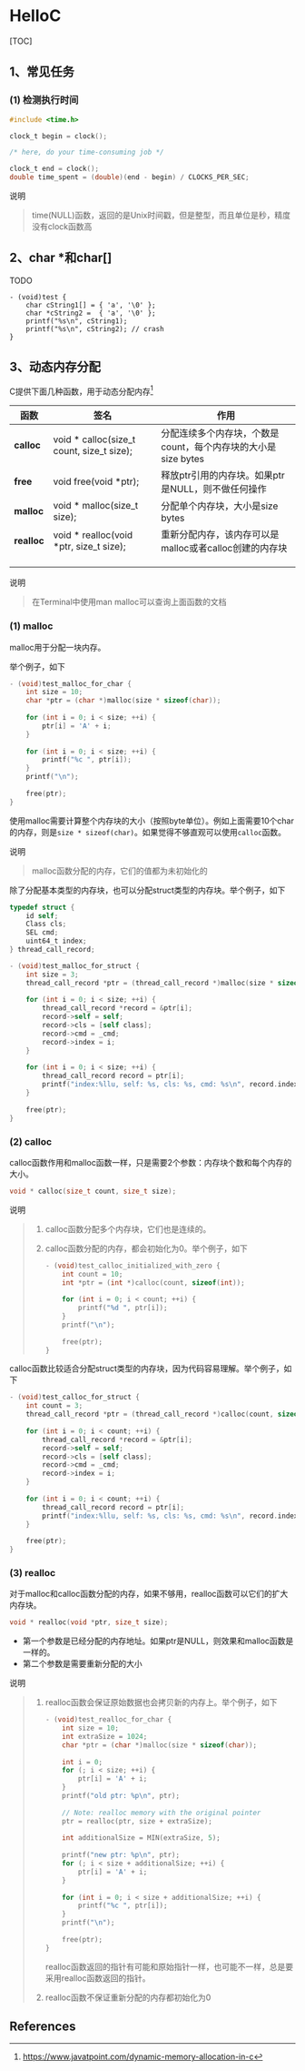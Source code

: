 # HelloC
[TOC]

## 1、常见任务

### (1) 检测执行时间

```c
#include <time.h>

clock_t begin = clock();

/* here, do your time-consuming job */

clock_t end = clock();
double time_spent = (double)(end - begin) / CLOCKS_PER_SEC;
```

说明

> time(NULL)函数，返回的是Unix时间戳，但是整型，而且单位是秒，精度没有clock函数高



## 2、char *和char[]

TODO

```
- (void)test {    
    char cString1[] = { 'a', '\0' };
    char *cString2 =  { 'a', '\0' };
    printf("%s\n", cString1);
    printf("%s\n", cString2); // crash
}
```



## 3、动态内存分配

C提供下面几种函数，用于动态分配内存[^2]

| 函数        | 签名                                      | 作用                                                         |
| ----------- | ----------------------------------------- | ------------------------------------------------------------ |
| **calloc**  | void * calloc(size_t count, size_t size); | 分配连续多个内存块，个数是count，每个内存块的大小是size bytes |
| **free**    | void free(void *ptr);                     | 释放ptr引用的内存块。如果ptr是NULL，则不做任何操作           |
| **malloc**  | void * malloc(size_t size);               | 分配单个内存块，大小是size bytes                             |
| **realloc** | void * realloc(void *ptr, size_t size);   | 重新分配内存，该内存可以是malloc或者calloc创建的内存块       |
|             |                                           |                                                              |
|             |                                           |                                                              |
|             |                                           |                                                              |

说明

> 在Terminal中使用man malloc可以查询上面函数的文档



### (1) malloc

malloc用于分配一块内存。

举个例子，如下

```c
- (void)test_malloc_for_char {
    int size = 10;
    char *ptr = (char *)malloc(size * sizeof(char));
    
    for (int i = 0; i < size; ++i) {
        ptr[i] = 'A' + i;
    }
    
    for (int i = 0; i < size; ++i) {
        printf("%c ", ptr[i]);
    }
    printf("\n");
    
    free(ptr);
}
```

使用malloc需要计算整个内存块的大小（按照byte单位）。例如上面需要10个char的内存，则是`size * sizeof(char)`。如果觉得不够直观可以使用`calloc`函数。

说明

> malloc函数分配的内存，它们的值都为未初始化的



除了分配基本类型的内存块，也可以分配struct类型的内存块。举个例子，如下

```objective-c
typedef struct {
    id self;
    Class cls;
    SEL cmd;
    uint64_t index;
} thread_call_record;

- (void)test_malloc_for_struct {
    int size = 3;
    thread_call_record *ptr = (thread_call_record *)malloc(size * sizeof(thread_call_record));
    
    for (int i = 0; i < size; ++i) {
        thread_call_record *record = &ptr[i];
        record->self = self;
        record->cls = [self class];
        record->cmd = _cmd;
        record->index = i;
    }
    
    for (int i = 0; i < size; ++i) {
        thread_call_record record = ptr[i];
        printf("index:%llu, self: %s, cls: %s, cmd: %s\n", record.index, [record.self description].UTF8String, NSStringFromClass(record.cls).UTF8String, sel_getName(record.cmd));
    }
    
    free(ptr);
}
```



### (2) calloc

calloc函数作用和malloc函数一样，只是需要2个参数：内存块个数和每个内存的大小。

```c
void * calloc(size_t count, size_t size);
```

说明

> 1. calloc函数分配多个内存块，它们也是连续的。
>
> 2. calloc函数分配的内存，都会初始化为0。举个例子，如下
>
>    ```objective-c
>    - (void)test_calloc_initialized_with_zero {
>        int count = 10;
>        int *ptr = (int *)calloc(count, sizeof(int));
>        
>        for (int i = 0; i < count; ++i) {
>            printf("%d ", ptr[i]);
>        }
>        printf("\n");
>        
>        free(ptr);
>    }
>    ```

calloc函数比较适合分配struct类型的内存块，因为代码容易理解。举个例子，如下

```objective-c
- (void)test_calloc_for_struct {
    int count = 3;
    thread_call_record *ptr = (thread_call_record *)calloc(count, sizeof(thread_call_record));
    
    for (int i = 0; i < count; ++i) {
        thread_call_record *record = &ptr[i];
        record->self = self;
        record->cls = [self class];
        record->cmd = _cmd;
        record->index = i;
    }
    
    for (int i = 0; i < count; ++i) {
        thread_call_record record = ptr[i];
        printf("index:%llu, self: %s, cls: %s, cmd: %s\n", record.index, [record.self description].UTF8String, NSStringFromClass(record.cls).UTF8String, sel_getName(record.cmd));
    }
    
    free(ptr);
}
```



### (3) realloc

对于malloc和calloc函数分配的内存，如果不够用，realloc函数可以它们的扩大内存块。

```c
void * realloc(void *ptr, size_t size);
```

* 第一个参数是已经分配的内存地址。如果ptr是NULL，则效果和malloc函数是一样的。
* 第二个参数是需要重新分配的大小

说明

> 1. realloc函数会保证原始数据也会拷贝新的内存上。举个例子，如下
>
>    ```objective-c
>    - (void)test_realloc_for_char {
>        int size = 10;
>        int extraSize = 1024;
>        char *ptr = (char *)malloc(size * sizeof(char));
>        
>        int i = 0;
>        for (; i < size; ++i) {
>            ptr[i] = 'A' + i;
>        }
>        printf("old ptr: %p\n", ptr);
>        
>        // Note: realloc memory with the original pointer
>        ptr = realloc(ptr, size + extraSize);
>        
>        int additionalSize = MIN(extraSize, 5);
>        
>        printf("new ptr: %p\n", ptr);
>        for (; i < size + additionalSize; ++i) {
>            ptr[i] = 'A' + i;
>        }
>        
>        for (int i = 0; i < size + additionalSize; ++i) {
>            printf("%c ", ptr[i]);
>        }
>        printf("\n");
>        
>        free(ptr);
>    }
>    ```
>
>    realloc函数返回的指针有可能和原始指针一样，也可能不一样，总是要采用realloc函数返回的指针。
>
> 2. realloc函数不保证重新分配的内存都初始化为0







## References

[^1]:https://stackoverflow.com/a/5249150

[^2]:https://www.javatpoint.com/dynamic-memory-allocation-in-c

